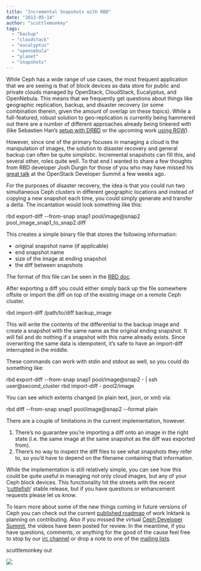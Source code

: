 ```yaml
---
title: "Incremental Snapshots with RBD"
date: "2013-05-14"
author: "scuttlemonkey"
tags: 
  - "backup"
  - "cloudstack"
  - "eucalyptus"
  - "opennebula"
  - "planet"
  - "snapshots"
---
```


While Ceph has a wide range of use cases, the most frequent application that we are seeing is that of block devices as data store for public and private clouds managed by OpenStack, CloudStack, Eucalyptus, and OpenNebula. This means that we frequently get questions about things like geographic replication, backup, and disaster recovery (or some combination therein, given the amount of overlap on these topics). While a full-featured, robust solution to geo-replication is currently being hammered out there are a number of different approaches already being tinkered with (like Sebastien Han’s [setup with DRBD](http://www.sebastien-han.fr/blog/2013/01/28/ceph-geo-replication-sort-of/) or the upcoming work [using RGW](http://permalink.gmane.org/gmane.comp.file-systems.ceph.devel/12238)).

However, since one of the primary focuses in managing a cloud is the manipulation of images, the solution to disaster recovery and general backup can often be quite simplistic. Incremental snapshots can fill this, and several other, roles quite well. To that end I wanted to share a few thoughts from RBD developer Josh Durgin for those of you who may have missed his [great talk](http://www.openstack.org/summit/portland-2013/session-videos/presentation/new-features-for-ceph-with-cinder-and-beyond) at the OpenStack Developer Summit a few weeks ago.

For the purposes of disaster recovery, the idea is that you could run two simultaneous Ceph clusters in different geographic locations and instead of copying a new snapshot each time, you could simply generate and transfer a delta. The incantation would look something like this:

rbd export-diff --from-snap snap1 pool/image@snap2 pool\_image\_snap1\_to\_snap2.diff

This creates a simple binary file that stores the following information:

- original snapshot name (if applicable)
- end snapshot name
- size of the image at ending snapshot
- the diff between snapshots

The format of this file can be seen in the [RBD doc](http://ceph.com/docs/master/dev/rbd-diff/).

After exporting a diff you could either simply back up the file somewhere offsite or import the diff on top of the existing image on a remote Ceph cluster.

rbd import-diff /path/to/diff backup\_image

This will write the contents of the differential to the backup image and create a snapshot with the same name as the original ending snapshot. It will fail and do nothing if a snapshot with this name already exists. Since overwriting the same data is idempotent, it’s safe to have an import-diff interrupted in the middle.

These commands can work with stdin and stdout as well, so you could do something like:

rbd export-diff --from-snap snap1 pool/image@snap2 - | ssh user@second\_cluster rbd import-diff - pool2/image

You can see which extents changed (in plain text, json, or xml) via:

rbd diff --from-snap snap1 pool/image@snap2 --format plain

There are a couple of limitations in the current implementation, however.

1. There’s no guarantee you’re importing a diff onto an image in the right state (i.e. the same image at the same snapshot as the diff was exported from).
2. There’s no way to inspect the diff files to see what snapshots they refer to, so you’d have to depend on the filename containing that information.

While the implementation is still relatively simple, you can see how this could be quite useful in managing not only cloud images, but any of your Ceph block devices. This functionality hit the streets with the recent ‘[cuttlefish](http://ceph.com/releases/v0-61-cuttlefish-released/)‘ stable release, but if you have questions or enhancement requests please let us know.

To learn more about some of the new things coming in future versions of Ceph you can check out the current [published roadmap](http://www.inktank.com/about-inktank/roadmap/) of work Inktank is planning on contributing. Also if you missed the virtual [Ceph Developer Summit](http://ceph.com/events/ceph-developer-summit/), the videos have been posted for review. In the meantime, if you have questions, comments, or anything for the good of the cause feel free to stop by our [irc channel](irc://irc.oftc.net/ceph) or drop a note to one of the [mailing lists](http://ceph.com/resources/mailing-list-irc/).

scuttlemonkey out

![](http://track.hubspot.com/__ptq.gif?a=268973&k=14&bu=http://ceph.com&r=http://ceph.com/dev-notes/incremental-snapshots-with-rbd/&bvt=rss&p=wordpress)
